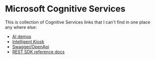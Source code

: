 # Microsoft Cognitive Services

This is collection of Cognitive Services links that I can't find in one place any where else:

* [AI demos](https://aidemos.microsoft.com/)
* [Intelligent Kiosk](https://github.com/Microsoft/Cognitive-Samples-IntelligentKiosk)
* [Swagger/OpenApi](https://github.com/Azure/azure-rest-api-specs/tree/master/specification/cognitiveservices)
* [REST SDK reference docs](https://docs.microsoft.com/en-us/rest/api/cognitiveservices/)
